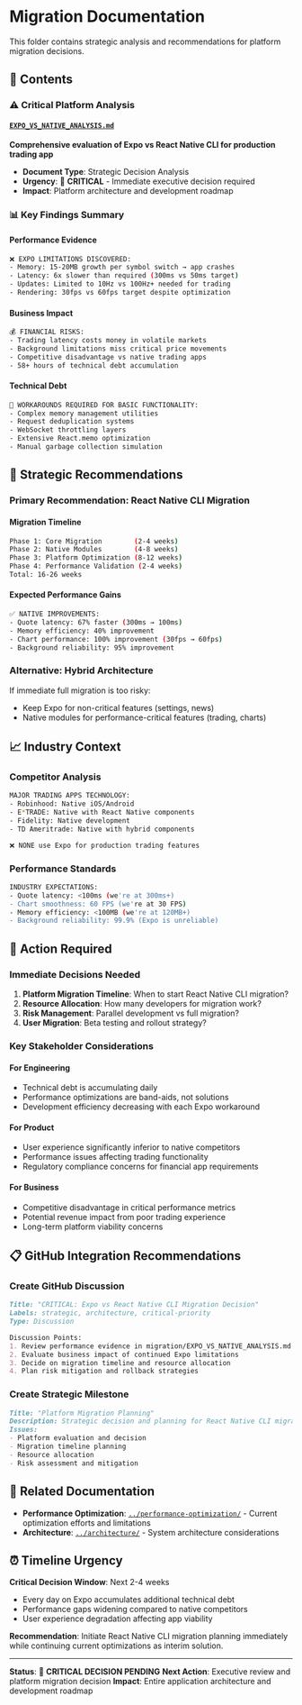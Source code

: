 # Migration Documentation

This folder contains strategic analysis and recommendations for platform migration decisions.

## 📁 Contents

### ⚠️ **Critical Platform Analysis**

#### [`EXPO_VS_NATIVE_ANALYSIS.md`](./EXPO_VS_NATIVE_ANALYSIS.md)
**Comprehensive evaluation of Expo vs React Native CLI for production trading app**

- **Document Type**: Strategic Decision Analysis
- **Urgency**: 🚨 **CRITICAL** - Immediate executive decision required
- **Impact**: Platform architecture and development roadmap

### 📊 **Key Findings Summary**

#### **Performance Evidence**
```bash
❌ EXPO LIMITATIONS DISCOVERED:
- Memory: 15-20MB growth per symbol switch → app crashes
- Latency: 6x slower than required (300ms vs 50ms target)
- Updates: Limited to 10Hz vs 100Hz+ needed for trading
- Rendering: 30fps vs 60fps target despite optimization
```

#### **Business Impact**
```bash
💰 FINANCIAL RISKS:
- Trading latency costs money in volatile markets
- Background limitations miss critical price movements
- Competitive disadvantage vs native trading apps
- 58+ hours of technical debt accumulation
```

#### **Technical Debt**
```bash
🔧 WORKAROUNDS REQUIRED FOR BASIC FUNCTIONALITY:
- Complex memory management utilities
- Request deduplication systems
- WebSocket throttling layers
- Extensive React.memo optimization
- Manual garbage collection simulation
```

## 🎯 **Strategic Recommendations**

### **Primary Recommendation: React Native CLI Migration**

#### **Migration Timeline**
```bash
Phase 1: Core Migration        (2-4 weeks)
Phase 2: Native Modules        (4-8 weeks)
Phase 3: Platform Optimization (8-12 weeks)
Phase 4: Performance Validation (2-4 weeks)
Total: 16-26 weeks
```

#### **Expected Performance Gains**
```bash
✅ NATIVE IMPROVEMENTS:
- Quote latency: 67% faster (300ms → 100ms)
- Memory efficiency: 40% improvement
- Chart performance: 100% improvement (30fps → 60fps)
- Background reliability: 95% improvement
```

### **Alternative: Hybrid Architecture**
If immediate full migration is too risky:
- Keep Expo for non-critical features (settings, news)
- Native modules for performance-critical features (trading, charts)

## 📈 **Industry Context**

### **Competitor Analysis**
```bash
MAJOR TRADING APPS TECHNOLOGY:
- Robinhood: Native iOS/Android
- E*TRADE: Native with React Native components
- Fidelity: Native development
- TD Ameritrade: Native with hybrid components

❌ NONE use Expo for production trading features
```

### **Performance Standards**
```bash
INDUSTRY EXPECTATIONS:
- Quote latency: <100ms (we're at 300ms+)
- Chart smoothness: 60 FPS (we're at 30 FPS)
- Memory efficiency: <100MB (we're at 120MB+)
- Background reliability: 99.9% (Expo is unreliable)
```

## 🚨 **Action Required**

### **Immediate Decisions Needed**
1. **Platform Migration Timeline**: When to start React Native CLI migration?
2. **Resource Allocation**: How many developers for migration work?
3. **Risk Management**: Parallel development vs full migration?
4. **User Migration**: Beta testing and rollout strategy?

### **Key Stakeholder Considerations**

#### **For Engineering**
- Technical debt is accumulating daily
- Performance optimizations are band-aids, not solutions
- Development efficiency decreasing with each Expo workaround

#### **For Product**
- User experience significantly inferior to native competitors
- Performance issues affecting trading functionality
- Regulatory compliance concerns for financial app requirements

#### **For Business**
- Competitive disadvantage in critical performance metrics
- Potential revenue impact from poor trading experience
- Long-term platform viability concerns

## 📋 **GitHub Integration Recommendations**

### **Create GitHub Discussion**
```markdown
Title: "CRITICAL: Expo vs React Native CLI Migration Decision"
Labels: strategic, architecture, critical-priority
Type: Discussion

Discussion Points:
1. Review performance evidence in migration/EXPO_VS_NATIVE_ANALYSIS.md
2. Evaluate business impact of continued Expo limitations
3. Decide on migration timeline and resource allocation
4. Plan risk mitigation and rollback strategies
```

### **Create Strategic Milestone**
```markdown
Title: "Platform Migration Planning"
Description: Strategic decision and planning for React Native CLI migration
Issues:
- Platform evaluation and decision
- Migration timeline planning
- Resource allocation
- Risk assessment and mitigation
```

## 🔗 **Related Documentation**

- **Performance Optimization**: [`../performance-optimization/`](../performance-optimization/) - Current optimization efforts and limitations
- **Architecture**: [`../architecture/`](../architecture/) - System architecture considerations

## ⏰ **Timeline Urgency**

**Critical Decision Window**: Next 2-4 weeks
- Every day on Expo accumulates additional technical debt
- Performance gaps widening compared to native competitors
- User experience degradation affecting app viability

**Recommendation**: Initiate React Native CLI migration planning immediately while continuing current optimizations as interim solution.

---

**Status**: 🚨 **CRITICAL DECISION PENDING**
**Next Action**: Executive review and platform migration decision
**Impact**: Entire application architecture and development roadmap